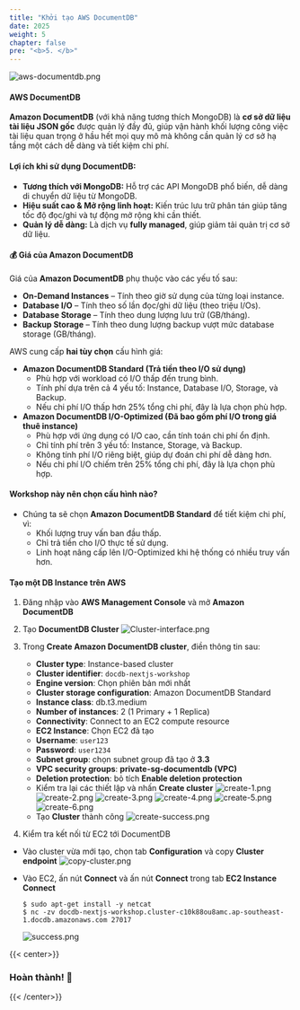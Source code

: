 ```yaml
---
title: "Khởi tạo AWS DocumentDB"
date: 2025
weight: 5
chapter: false
pre: "<b>5. </b>"
---
```


![aws-documentdb.png](/images/5-create-documentdb-instance/aws-documentdb.png)

#### AWS DocumentDB

**Amazon DocumentDB** (với khả năng tương thích MongoDB) là **cơ sở dữ liệu tài liệu JSON gốc** được quản lý đầy đủ, giúp vận hành khối lượng công việc tài liệu quan trọng ở hầu hết mọi quy mô mà không cần quản lý cơ sở hạ tầng một cách dễ dàng và tiết kiệm chi phí.

#### Lợi ích khi sử dụng DocumentDB:

- **Tương thích với MongoDB:** Hỗ trợ các API MongoDB phổ biến, dễ dàng di chuyển dữ liệu từ MongoDB.
- **Hiệu suất cao & Mở rộng linh hoạt:** Kiến trúc lưu trữ phân tán giúp tăng tốc độ đọc/ghi và tự động mở rộng khi cần thiết.
- **Quản lý dễ dàng:** Là dịch vụ **fully managed**, giúp giảm tải quản trị cơ sở dữ liệu.

#### 💰 Giá của Amazon DocumentDB

Giá của **Amazon DocumentDB** phụ thuộc vào các yếu tố sau:

- **On-Demand Instances** – Tính theo giờ sử dụng của từng loại instance.
- **Database I/O** – Tính theo số lần đọc/ghi dữ liệu (theo triệu I/Os).
- **Database Storage** – Tính theo dung lượng lưu trữ (GB/tháng).
- **Backup Storage** – Tính theo dung lượng backup vượt mức database storage (GB/tháng).

AWS cung cấp **hai tùy chọn** cấu hình giá:

- **Amazon DocumentDB Standard (Trả tiền theo I/O sử dụng)**
  - Phù hợp với workload có I/O thấp đến trung bình.
  - Tính phí dựa trên cả 4 yếu tố: Instance, Database I/O, Storage, và Backup.
  - Nếu chi phí I/O thấp hơn 25% tổng chi phí, đây là lựa chọn phù hợp.
- **Amazon DocumentDB I/O-Optimized (Đã bao gồm phí I/O trong giá thuê instance)**
  - Phù hợp với ứng dụng có I/O cao, cần tính toán chi phí ổn định.
  - Chỉ tính phí trên 3 yếu tố: Instance, Storage, và Backup.
  - Không tính phí I/O riêng biệt, giúp dự đoán chi phí dễ dàng hơn.
  - Nếu chi phí I/O chiếm trên 25% tổng chi phí, đây là lựa chọn phù hợp.

#### Workshop này nên chọn cấu hình nào?

- Chúng ta sẽ chọn **Amazon DocumentDB Standard** để tiết kiệm chi phí, vì:
  - Khối lượng truy vấn ban đầu thấp.
  - Chỉ trả tiền cho I/O thực tế sử dụng.
  - Linh hoạt nâng cấp lên I/O-Optimized khi hệ thống có nhiều truy vấn hơn.

#### Tạo một DB Instance trên AWS

1. Đăng nhập vào **AWS Management Console** và mở **Amazon DocumentDB**

2. Tạo **DocumentDB Cluster**
   ![Cluster-interface.png](/images/5-create-documentdb-instance/5.1.png)

3. Trong **Create Amazon DocumentDB cluster**, điền thông tin sau:

   - **Cluster type**: Instance-based cluster
   - **Cluster identifier**: `docdb-nextjs-workshop`
   - **Engine version**: Chọn phiên bản mới nhất
   - **Cluster storage configuration**: Amazon DocumentDB Standard
   - **Instance class**: db.t3.medium
   - **Number of instances**: 2 (1 Primary + 1 Replica)
   - **Connectivity**: Connect to an EC2 compute resource
   - **EC2 Instance**: Chọn EC2 đã tạo
   - **Username**: `user123`
   - **Password**: `user1234`
   - **Subnet group**: chọn subnet group đã tạo ở **3.3**
   - **VPC security groups**: **private-sg-documentdb (VPC)**
   - **Deletion protection**: bỏ tích **Enable deletion protection**
   - Kiểm tra lại các thiết lập và nhấn **Create cluster**
     ![create-1.png](/images/5-create-documentdb-instance/5.2.png)
     ![create-2.png](/images/5-create-documentdb-instance/5.3.png)
     ![create-3.png](/images/5-create-documentdb-instance/5.4.png)
     ![create-4.png](/images/5-create-documentdb-instance/5.5.png)
     ![create-5.png](/images/5-create-documentdb-instance/5.6.png)
     ![create-6.png](/images/5-create-documentdb-instance/5.7.png)
   - Tạo **Cluster** thành công
     ![create-success.png](/images/5-create-documentdb-instance/5.8.png)

4. Kiểm tra kết nối từ EC2 tới DocumentDB

- Vào cluster vừa mới tạo, chọn tab **Configuration** và copy **Cluster endpoint**
  ![copy-cluster.png](/images/5-create-documentdb-instance/5.9.png)
- Vào EC2, ấn nút **Connect** và ấn nút **Connect** trong tab **EC2 Instance Connect**

  ```shell
  $ sudo apt-get install -y netcat
  $ nc -zv docdb-nextjs-workshop.cluster-c10k88ou8amc.ap-southeast-1.docdb.amazonaws.com 27017
  ```

  ![success.png](/images/5-create-documentdb-instance/5.10.png)

{{< center>}}

### **Hoàn thành! 🚀**

{{< /center>}}

